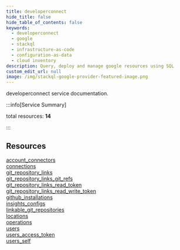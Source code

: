 ```yaml
---
title: developerconnect
hide_title: false
hide_table_of_contents: false
keywords:
  - developerconnect
  - google
  - stackql
  - infrastructure-as-code
  - configuration-as-data
  - cloud inventory
description: Query, deploy and manage google resources using SQL
custom_edit_url: null
image: /img/stackql-google-provider-featured-image.png
---
```


developerconnect service documentation.

:::info[Service Summary]

total resources: __14__  

:::

## Resources
<div class="row">
<div class="providerDocColumn">
<a href="/services/developerconnect/account_connectors/">account_connectors</a><br />
<a href="/services/developerconnect/connections/">connections</a><br />
<a href="/services/developerconnect/git_repository_links/">git_repository_links</a><br />
<a href="/services/developerconnect/git_repository_links_git_refs/">git_repository_links_git_refs</a><br />
<a href="/services/developerconnect/git_repository_links_read_token/">git_repository_links_read_token</a><br />
<a href="/services/developerconnect/git_repository_links_read_write_token/">git_repository_links_read_write_token</a><br />
<a href="/services/developerconnect/github_installations/">github_installations</a>
</div>
<div class="providerDocColumn">
<a href="/services/developerconnect/insights_configs/">insights_configs</a><br />
<a href="/services/developerconnect/linkable_git_repositories/">linkable_git_repositories</a><br />
<a href="/services/developerconnect/locations/">locations</a><br />
<a href="/services/developerconnect/operations/">operations</a><br />
<a href="/services/developerconnect/users/">users</a><br />
<a href="/services/developerconnect/users_access_token/">users_access_token</a><br />
<a href="/services/developerconnect/users_self/">users_self</a>
</div>
</div>